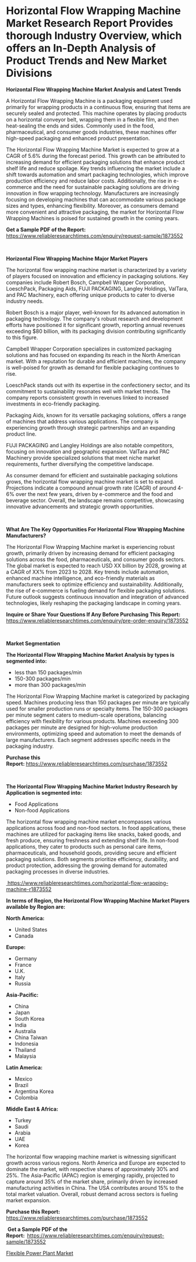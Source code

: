 <p><h1>Horizontal Flow Wrapping Machine Market Research Report Provides thorough Industry Overview, which offers an In-Depth Analysis of Product Trends and New Market Divisions</h1></p><p><strong>Horizontal Flow Wrapping Machine Market Analysis and Latest Trends</strong></p>
<p><p>A Horizontal Flow Wrapping Machine is a packaging equipment used primarily for wrapping products in a continuous flow, ensuring that items are securely sealed and protected. This machine operates by placing products on a horizontal conveyor belt, wrapping them in a flexible film, and then heat-sealing the ends and sides. Commonly used in the food, pharmaceutical, and consumer goods industries, these machines offer high-speed packaging and enhanced product presentation.</p><p>The Horizontal Flow Wrapping Machine Market is expected to grow at a CAGR of 5.6% during the forecast period. This growth can be attributed to increasing demand for efficient packaging solutions that enhance product shelf life and reduce spoilage. Key trends influencing the market include a shift towards automation and smart packaging technologies, which improve production efficiency and reduce labor costs. Additionally, the rise in e-commerce and the need for sustainable packaging solutions are driving innovation in flow wrapping technology. Manufacturers are increasingly focusing on developing machines that can accommodate various package sizes and types, enhancing flexibility. Moreover, as consumers demand more convenient and attractive packaging, the market for Horizontal Flow Wrapping Machines is poised for sustained growth in the coming years.</p></p>
<p><strong>Get a Sample PDF of the Report:&nbsp;</strong> <a href="https://www.reliableresearchtimes.com/enquiry/request-sample/1873552?utm_campaign=2999&utm_medium=2&utm_source=Github&utm_content=ia&utm_term=08042025&utm_id=horizontal-flow-wrapping-machine">https://www.reliableresearchtimes.com/enquiry/request-sample/1873552</a></p>
<p>&nbsp;</p>
<p><strong>Horizontal Flow Wrapping Machine Major Market Players</strong></p>
<p><p>The horizontal flow wrapping machine market is characterized by a variety of players focused on innovation and efficiency in packaging solutions. Key companies include Robert Bosch, Campbell Wrapper Corporation, LoeschPack, Packaging Aids, FUJI PACKAGING, Langley Holdings, ValTara, and PAC Machinery, each offering unique products to cater to diverse industry needs.</p><p>Robert Bosch is a major player, well-known for its advanced automation in packaging technology. The company's robust research and development efforts have positioned it for significant growth, reporting annual revenues exceeding $80 billion, with its packaging division contributing significantly to this figure.</p><p>Campbell Wrapper Corporation specializes in customized packaging solutions and has focused on expanding its reach in the North American market. With a reputation for durable and efficient machines, the company is well-poised for growth as demand for flexible packaging continues to rise.</p><p>LoeschPack stands out with its expertise in the confectionery sector, and its commitment to sustainability resonates well with market trends. The company reports consistent growth in revenues linked to increased investments in eco-friendly packaging.</p><p>Packaging Aids, known for its versatile packaging solutions, offers a range of machines that address various applications. The company is experiencing growth through strategic partnerships and an expanding product line.</p><p>FUJI PACKAGING and Langley Holdings are also notable competitors, focusing on innovation and geographic expansion. ValTara and PAC Machinery provide specialized solutions that meet niche market requirements, further diversifying the competitive landscape.</p><p>As consumer demand for efficient and sustainable packaging solutions grows, the horizontal flow wrapping machine market is set to expand. Projections indicate a compound annual growth rate (CAGR) of around 4-6% over the next few years, driven by e-commerce and the food and beverage sector. Overall, the landscape remains competitive, showcasing innovative advancements and strategic growth opportunities.</p></p>
<p>&nbsp;</p>
<p><strong>What Are The Key Opportunities For Horizontal Flow Wrapping Machine Manufacturers?</strong></p>
<p><p>The Horizontal Flow Wrapping Machine market is experiencing robust growth, primarily driven by increasing demand for efficient packaging solutions across the food, pharmaceuticals, and consumer goods sectors. The global market is expected to reach USD XX billion by 2028, growing at a CAGR of XX% from 2023 to 2028. Key trends include automation, enhanced machine intelligence, and eco-friendly materials as manufacturers seek to optimize efficiency and sustainability. Additionally, the rise of e-commerce is fueling demand for flexible packaging solutions. Future outlook suggests continuous innovation and integration of advanced technologies, likely reshaping the packaging landscape in coming years.</p></p>
<p><strong>Inquire or Share Your Questions If Any Before Purchasing This Report:</strong> <a href="https://www.reliableresearchtimes.com/enquiry/pre-order-enquiry/1873552?utm_campaign=2999&utm_medium=2&utm_source=Github&utm_content=ia&utm_term=08042025&utm_id=horizontal-flow-wrapping-machine">https://www.reliableresearchtimes.com/enquiry/pre-order-enquiry/1873552</a></p>
<p>&nbsp;</p>
<p><strong>Market Segmentation</strong></p>
<p><strong>The Horizontal Flow Wrapping Machine Market Analysis by types is segmented into:</strong></p>
<p><ul><li>less than 150 packages/min</li><li>150-300 packages/min</li><li>more than 300 packages/min</li></ul></p>
<p><p>The Horizontal Flow Wrapping Machine market is categorized by packaging speed. Machines producing less than 150 packages per minute are typically used for smaller production runs or specialty items. The 150-300 packages per minute segment caters to medium-scale operations, balancing efficiency with flexibility for various products. Machines exceeding 300 packages per minute are designed for high-volume production environments, optimizing speed and automation to meet the demands of large manufacturers. Each segment addresses specific needs in the packaging industry.</p></p>
<p><strong>Purchase this Report:&nbsp;</strong><a href="https://www.reliableresearchtimes.com/purchase/1873552?utm_campaign=2999&utm_medium=2&utm_source=Github&utm_content=ia&utm_term=08042025&utm_id=horizontal-flow-wrapping-machine">https://www.reliableresearchtimes.com/purchase/1873552</a></p>
<p>&nbsp;</p>
<p><strong>The Horizontal Flow Wrapping Machine Market Industry Research by Application is segmented into:</strong></p>
<p><ul><li>Food Applications</li><li>Non-food Applications</li></ul></p>
<p><p>The horizontal flow wrapping machine market encompasses various applications across food and non-food sectors. In food applications, these machines are utilized for packaging items like snacks, baked goods, and fresh produce, ensuring freshness and extending shelf life. In non-food applications, they cater to products such as personal care items, pharmaceuticals, and household goods, providing secure and efficient packaging solutions. Both segments prioritize efficiency, durability, and product protection, addressing the growing demand for automated packaging processes in diverse industries.</p></p>
<p><a href="https://www.reliableresearchtimes.com/horizontal-flow-wrapping-machine-r1873552?utm_campaign=2999&utm_medium=2&utm_source=Github&utm_content=ia&utm_term=08042025&utm_id=horizontal-flow-wrapping-machine">&nbsp;https://www.reliableresearchtimes.com/horizontal-flow-wrapping-machine-r1873552</a></p>
<p><strong>In terms of Region, the Horizontal Flow Wrapping Machine Market Players available by Region are:</strong></p>
<p>
    <p> <strong> North America: </strong>
        <ul>
            <li>United States</li>
            <li>Canada</li>
        </ul>
        </p> 
    <p> <strong> Europe: </strong>
        <ul>
            <li>Germany</li>
            <li>France</li>
            <li>U.K.</li>
            <li>Italy</li>
            <li>Russia</li>
        </ul>
        </p> 
    <p> <strong> Asia-Pacific: </strong>
        <ul>
            <li>China</li>
            <li>Japan</li>
            <li>South Korea</li>
            <li>India</li>
            <li>Australia</li>
            <li>China Taiwan</li>
            <li>Indonesia</li>
            <li>Thailand</li>
            <li>Malaysia</li>
        </ul>
        </p> 
    <p> <strong> Latin America: </strong>
        <ul>
            <li>Mexico</li>
            <li>Brazil</li>
            <li>Argentina Korea</li>
            <li>Colombia</li>
        </ul>
        </p> 
    <p> <strong> Middle East & Africa: </strong>
        <ul>
            <li>Turkey</li>
            <li>Saudi</li>
            <li>Arabia</li>
            <li>UAE</li>
            <li>Korea</li>
        </ul>
    </p>
    </p>
<p><p>The horizontal flow wrapping machine market is witnessing significant growth across various regions. North America and Europe are expected to dominate the market, with respective shares of approximately 30% and 25%. The Asia-Pacific (APAC) region is emerging rapidly, projected to capture around 35% of the market share, primarily driven by increased manufacturing activities in China. The USA contributes around 15% to the total market valuation. Overall, robust demand across sectors is fueling market expansion.</p></p>
<p><strong>Purchase this Report: </strong><a href="https://www.reliableresearchtimes.com/purchase/1873552?utm_campaign=2999&utm_medium=2&utm_source=Github&utm_content=ia&utm_term=08042025&utm_id=horizontal-flow-wrapping-machine">https://www.reliableresearchtimes.com/purchase/1873552</a></p>
<p>&nbsp;<strong>Get a Sample PDF of the Report:&nbsp;&nbsp;</strong><a href="https://www.reliableresearchtimes.com/enquiry/request-sample/1873552?utm_campaign=2999&utm_medium=2&utm_source=Github&utm_content=ia&utm_term=08042025&utm_id=horizontal-flow-wrapping-machine">https://www.reliableresearchtimes.com/enquiry/request-sample/1873552</a></p>
<p><strong></strong></p>
<p><p><a href="https://github.com/organophelia8282/Market-Research-Report-List-1/blob/main/flexible-power-plant-market.md?utm_campaign=2999&utm_medium=2&utm_source=Github&utm_content=ia&utm_term=08042025&utm_id=horizontal-flow-wrapping-machine">Flexible Power Plant Market</a></p></p>